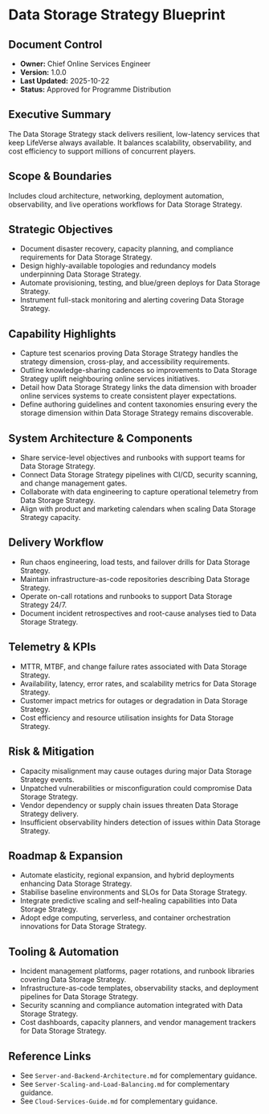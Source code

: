 # Data Storage Strategy Blueprint
## Document Control
- **Owner:** Chief Online Services Engineer
- **Version:** 1.0.0
- **Last Updated:** 2025-10-22
- **Status:** Approved for Programme Distribution

## Executive Summary
The Data Storage Strategy stack delivers resilient, low-latency services that keep LifeVerse always
available. It balances scalability, observability, and cost efficiency to support millions of
concurrent players.

## Scope & Boundaries
Includes cloud architecture, networking, deployment automation, observability, and live operations
workflows for Data Storage Strategy.

## Strategic Objectives
- Document disaster recovery, capacity planning, and compliance requirements for Data Storage Strategy.
- Design highly-available topologies and redundancy models underpinning Data Storage Strategy.
- Automate provisioning, testing, and blue/green deploys for Data Storage Strategy.
- Instrument full-stack monitoring and alerting covering Data Storage Strategy.

## Capability Highlights
- Capture test scenarios proving Data Storage Strategy handles the strategy dimension, cross-play, and accessibility requirements.
- Outline knowledge-sharing cadences so improvements to Data Storage Strategy uplift neighbouring online services initiatives.
- Detail how Data Storage Strategy links the data dimension with broader online services systems to create consistent player expectations.
- Define authoring guidelines and content taxonomies ensuring every the storage dimension within Data Storage Strategy remains discoverable.

## System Architecture & Components
- Share service-level objectives and runbooks with support teams for Data Storage Strategy.
- Connect Data Storage Strategy pipelines with CI/CD, security scanning, and change management gates.
- Collaborate with data engineering to capture operational telemetry from Data Storage Strategy.
- Align with product and marketing calendars when scaling Data Storage Strategy capacity.

## Delivery Workflow
- Run chaos engineering, load tests, and failover drills for Data Storage Strategy.
- Maintain infrastructure-as-code repositories describing Data Storage Strategy.
- Operate on-call rotations and runbooks to support Data Storage Strategy 24/7.
- Document incident retrospectives and root-cause analyses tied to Data Storage Strategy.

## Telemetry & KPIs
- MTTR, MTBF, and change failure rates associated with Data Storage Strategy.
- Availability, latency, error rates, and scalability metrics for Data Storage Strategy.
- Customer impact metrics for outages or degradation in Data Storage Strategy.
- Cost efficiency and resource utilisation insights for Data Storage Strategy.

## Risk & Mitigation
- Capacity misalignment may cause outages during major Data Storage Strategy events.
- Unpatched vulnerabilities or misconfiguration could compromise Data Storage Strategy.
- Vendor dependency or supply chain issues threaten Data Storage Strategy delivery.
- Insufficient observability hinders detection of issues within Data Storage Strategy.

## Roadmap & Expansion
- Automate elasticity, regional expansion, and hybrid deployments enhancing Data Storage Strategy.
- Stabilise baseline environments and SLOs for Data Storage Strategy.
- Integrate predictive scaling and self-healing capabilities into Data Storage Strategy.
- Adopt edge computing, serverless, and container orchestration innovations for Data Storage Strategy.

## Tooling & Automation
- Incident management platforms, pager rotations, and runbook libraries covering Data Storage Strategy.
- Infrastructure-as-code templates, observability stacks, and deployment pipelines for Data Storage Strategy.
- Security scanning and compliance automation integrated with Data Storage Strategy.
- Cost dashboards, capacity planners, and vendor management trackers for Data Storage Strategy.

## Reference Links
- See `Server-and-Backend-Architecture.md` for complementary guidance.
- See `Server-Scaling-and-Load-Balancing.md` for complementary guidance.
- See `Cloud-Services-Guide.md` for complementary guidance.

